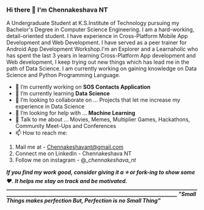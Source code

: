 ### Hi there 👋 I'm Chennakeshava NT

A Undergraduate Student at K.S.Institute of Technology pursuing my Bachelor's Degree in Computer Science Engineering. I am a hard-working, detail-oriented student. I have experience in Cross-Platform Mobile App Development and Web Development. I have served as a peer trainer for Android App Development Workshop.I'm an Explorer and a Learnaholic who has spent the last 3 years in learning Cross-Platform App development and Web development, I keep trying out new things which has lead me in the path of Data Science. I am currently working on gaining knowledge on Data Science and Python Programming Language.

- 🔭 I’m currently working on **SOS Contacts Application**
- 🌱 I’m currently learning **Data Science**
- 👯 I’m looking to collaborate on ... Projects that let me increase my experience in Data Science
- 🤔 I’m looking for help with ... **Machine Learning**
- 💬 Talk to me about ... Movies, Memes, Multiplier Games, Hackathons, Community Meet-Ups and Conferences
- 📫 How to reach me:
1. Mail me at - Chennakeshavant@gmail.com
2. Connect me on LinkedIn - Chennakeshava NT
2. Follow me on instagram - @__chennakeshava_nt_

***If you find my work good, consider giving it a ⭐ or fork-ing to show some ❤️. It helps me stay on track and be motivated.***
**______________________________________________________________________________________________________________________________________________**
                           ***"Small Things makes perfection But, Perfection is no Small Thing"***
